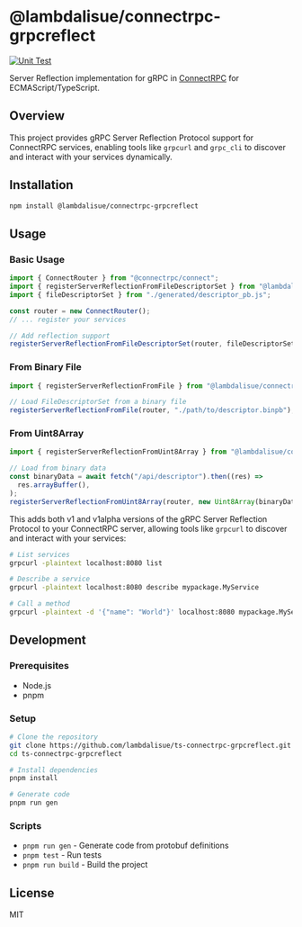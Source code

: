 # @lambdalisue/connectrpc-grpcreflect

[![Unit Test](https://github.com/lambdalisue/ts-connectrpc-grpcreflect/actions/workflows/unit-test.yml/badge.svg)](https://github.com/lambdalisue/ts-connectrpc-grpcreflect/actions/workflows/unit-test.yml)

Server Reflection implementation for gRPC in [ConnectRPC](https://connectrpc.com/) for ECMAScript/TypeScript.

## Overview

This project provides gRPC Server Reflection Protocol support for ConnectRPC services, enabling tools like `grpcurl` and `grpc_cli` to discover and interact with your services dynamically.

## Installation

```bash
npm install @lambdalisue/connectrpc-grpcreflect
```

## Usage

### Basic Usage

```typescript
import { ConnectRouter } from "@connectrpc/connect";
import { registerServerReflectionFromFileDescriptorSet } from "@lambdalisue/connectrpc-grpcreflect";
import { fileDescriptorSet } from "./generated/descriptor_pb.js";

const router = new ConnectRouter();
// ... register your services

// Add reflection support
registerServerReflectionFromFileDescriptorSet(router, fileDescriptorSet);
```

### From Binary File

```typescript
import { registerServerReflectionFromFile } from "@lambdalisue/connectrpc-grpcreflect";

// Load FileDescriptorSet from a binary file
registerServerReflectionFromFile(router, "./path/to/descriptor.binpb");
```

### From Uint8Array

```typescript
import { registerServerReflectionFromUint8Array } from "@lambdalisue/connectrpc-grpcreflect";

// Load from binary data
const binaryData = await fetch("/api/descriptor").then((res) =>
  res.arrayBuffer(),
);
registerServerReflectionFromUint8Array(router, new Uint8Array(binaryData));
```

This adds both v1 and v1alpha versions of the gRPC Server Reflection Protocol to your ConnectRPC server, allowing tools like `grpcurl` to discover and interact with your services:

```bash
# List services
grpcurl -plaintext localhost:8080 list

# Describe a service
grpcurl -plaintext localhost:8080 describe mypackage.MyService

# Call a method
grpcurl -plaintext -d '{"name": "World"}' localhost:8080 mypackage.MyService/SayHello
```

## Development

### Prerequisites

- Node.js
- pnpm

### Setup

```bash
# Clone the repository
git clone https://github.com/lambdalisue/ts-connectrpc-grpcreflect.git
cd ts-connectrpc-grpcreflect

# Install dependencies
pnpm install

# Generate code
pnpm run gen
```

### Scripts

- `pnpm run gen` - Generate code from protobuf definitions
- `pnpm test` - Run tests
- `pnpm run build` - Build the project

## License

MIT
